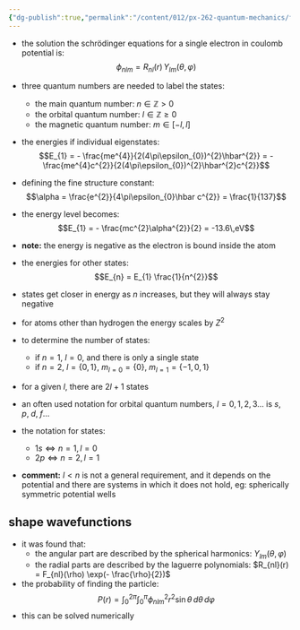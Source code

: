 ```yaml
---
{"dg-publish":true,"permalink":"/content/012/px-262-quantum-mechanics/f-3-d-systems/px-262-f7-properties-of-hydrogen-like-atoms/","noteIcon":"1","created":"2024-11-25T10:50:32.000+00:00","updated":"2024-11-26T01:08:31.595+00:00"}
---
```


- the solution the schrödinger equations for a single electron in coulomb potential is: 
  $$\phi_{nlm} = R_{nl}(r) \,Y_{lm}(\theta,\varphi)$$
- three quantum numbers are needed to label the states:
	- the main quantum number: $n\in \mathbb{Z}>0$
	- the orbital quantum number: $l \in \mathbb{Z} \geq 0$
	- the magnetic quantum number: $m \in [-l,l]$
- the energies if individual eigenstates: 
  $$E_{1} = - \frac{me^{4}}{2(4\pi\epsilon_{0})^{2}\hbar^{2}} = - \frac{me^{4}c^{2}}{2(4\pi\epsilon_{0})^{2}\hbar^{2}c^{2}}$$
- defining the fine structure constant:
  $$\alpha = \frac{e^{2}}{4\pi\epsilon_{0}\hbar c^{2}} = \frac{1}{137}$$
- the energy level becomes: 
  $$E_{1} = - \frac{mc^{2}\alpha^{2}}{2} = -13.6\,eV$$
- **note:** the energy is negative as the electron is bound inside the atom
- the energies for other states: 
  $$E_{n} = E_{1} \frac{1}{n^{2}}$$
- states get closer in energy as $n$ increases, but they will always stay negative
- for atoms other than hydrogen the energy scales by $Z^{2}$
- to determine the  number of states: 
	- if $n=1$, $l=0$, and there is only a single state
	- if $n=2$, $l= \{0,1\}$, ${} m_{l=0}=\{0\}, \; m_{l=1}=\{-1,0,1\} {}$
- for a given $l$, there are $2l+1$ states
- an often used notation for orbital quantum numbers, $l=0,1,2,3\dots$ is $s,\;p,\;d,\;f\dots$
- the notation for states:
	- $1s \Leftrightarrow n=1,l=0$ 
	- $2p \Leftrightarrow n=2,l=1$ 

- **comment:** $l<n$ is not a general requirement, and it depends on the potential and there are systems in which it does not hold, eg: spherically symmetric potential wells
## shape wavefunctions
- it was found that:
	- the angular part are described by the spherical harmonics: $Y_{lm}(\theta,\varphi)$
	- the radial parts are described by the laguerre polynomials: $R_{nl}(r) = F_{nl}(\rho) \exp(- \frac{\rho}{2})$
- the probability of finding the particle: 
  $$P(r) = \int_{0}^{2\pi}\int_{0}^{\pi} \phi^{2}_{nlm} r^{2}\sin\theta\,d\theta\,d\varphi$$
- this can be solved numerically
